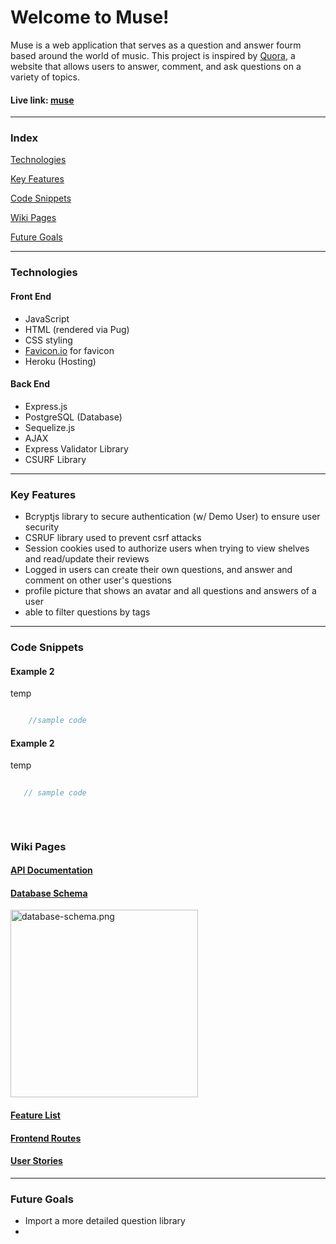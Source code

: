 # Welcome to Muse!
   
Muse is a web application that serves as a question and answer fourm based around the world of music. This project is inspired by [Quora](https://www.quora.com/), a website that allows users to answer, comment, and ask questions on a variety of topics.       


#### Live link: [muse](www.google.com) 
***

### Index
[Technologies](#technologies)

[Key Features](#key-features)

[Code Snippets](#code-snippets)

[Wiki Pages](#wiki-pages)

[Future Goals](#future-goals)

***

### Technologies
#### Front End
- JavaScript
- HTML (rendered via Pug)
- CSS styling
- [Favicon.io](https://favicon.io/) for favicon
- Heroku (Hosting)

#### Back End
- Express.js
- PostgreSQL (Database)
- Sequelize.js
- AJAX
- Express Validator Library
- CSURF Library

***

### Key Features
- Bcryptjs library to secure authentication (w/ Demo User) to ensure user security
- CSRUF library used to prevent csrf attacks
- Session cookies used to authorize users when trying to view shelves and read/update their reviews
- Logged in users can create their own questions, and answer and comment on other user's questions
- profile picture that shows an avatar and all questions and answers of a user 
- able to filter questions by tags 

***

### Code Snippets
#### Example 2 

temp 

````javascript

    //sample code 

````

#### Example 2

temp 

````javascript
   
   // sample code 
    
          
    
````  
### Wiki Pages
#### [API Documentation](https://github.com/ocahsa/muse/wiki/API-Documentation) 
#### [Database Schema](https://github.com/ocahsa/muse/wiki/Database-Schema)  
<img src="https://camo.githubusercontent.com/374b3d3904b8420d01da51da5ed509810cff5dffbc45672dda27fae56371c61c/68747470733a2f2f692e696d6775722e636f6d2f6d7247676d71682e706e67" alt="database-schema.png" height="300">   

#### [Feature List](https://github.com/ocahsa/muse/wiki/Feature-List) 
#### [Frontend Routes](https://github.com/ocahsa/muse/wiki/Front-End-Documentation)  
#### [User Stories](https://github.com/ocahsa/muse/wiki/User-Stories)   

***

### Future Goals
- Import a more detailed question library     
- 
